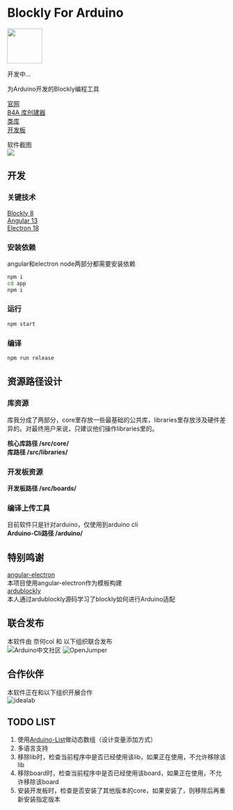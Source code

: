 # Blockly For Arduino  

<img src="https://github.com/coloz/b4a/blob/master/doc/img/icon.png" width="80" height="80"/>  

开发中...

为Arduino开发的Blockly编程工具

[官网](https://b4a.clz.me)  
[B4A 库创建器](https://github.com/coloz/b4a-creator)  
[类库](https://github.com/blockly-for-arduino/b4a-libraries)  
[开发板](https://github.com/blockly-for-arduino/b4a-boards)  

软件截图  
![](https://github.com/coloz/b4a/blob/master/doc/img/pic1.jpg?raw=true)

## 开发  
### 关键技术  
[Blockly 8](https://developers.google.com/blockly)  
[Angular 13](https://angular.io/)  
[Electron 18](https://www.electronjs.org/)  

### 安装依赖  
angular和electron node两部分都需要安装依赖  
```sh
npm i
cd app  
npm i
```

### 运行
```sh
npm start
```

### 编译
```sh
npm run release
```
 
## 资源路径设计  
### 库资源  
库我分成了两部分，core里存放一些最基础的公共库，libraries里存放涉及硬件差异的。对最终用户来说，只建议他们操作libraries里的。  

**核心库路径 /src/core/**  
**库路径 /src/libraries/**  

### 开发板资源  
**开发板路径 /src/boards/**  

### 编译上传工具  
目前软件只是针对arduino，仅使用到arduino cli  
**Arduino-Cli路径 /arduino/**  

## 特别鸣谢  
[angular-electron](https://github.com/maximegris/angular-electron)  
本项目使用angular-electron作为模板构建  
[ardublockly](https://github.com/carlosperate/ardublockly)  
本人通过ardublockly源码学习了blockly如何进行Arduino适配  

## 联合发布  
本软件由 奈何col 和 以下组织联合发布  
![Arduino中文社区](https://github.com/coloz/b4a/blob/master/src/assets/logo/arduinocn.png?raw=true)  ![OpenJumper](https://github.com/coloz/b4a/blob/master/src/assets/logo/openjumper.png?raw=true)  

## 合作伙伴  
本软件正在和以下组织开展合作  
![idealab](https://github.com/coloz/b4a/blob/master/src/assets/logo/idealab.png?raw=true)  

## TODO LIST  
1. 使用[Arduino-List](https://github.com/luisllamasbinaburo/Arduino-List)做动态数组（设计变量添加方式）  
2. 多语言支持  
3. 移除lib时，检查当前程序中是否已经使用该lib，如果正在使用，不允许移除该lib  
4. 移除board时，检查当前程序中是否已经使用该board，如果正在使用，不允许移除该board  
5. 安装开发板时，检查是否安装了其他版本的core，如果安装了，则移除后再重新安装指定版本  
